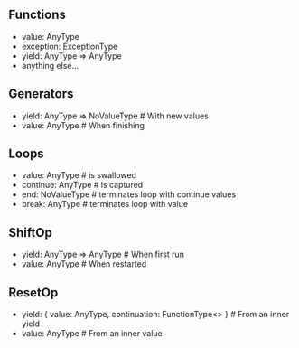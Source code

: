 ## Functions
- value: AnyType
- exception: ExceptionType
- yield: AnyType => AnyType
- anything else...

## Generators
- yield: AnyType => NoValueType	# With new values
- value: AnyType				# When finishing

## Loops
- value: AnyType 	# is swallowed
- continue: AnyType	# is captured
- end: NoValueType	# terminates loop with continue values
- break: AnyType	# terminates loop with value

## ShiftOp
- yield: AnyType => AnyType	# When first run
- value: AnyType			# When restarted

## ResetOp
- yield: { value: AnyType, continuation: FunctionType<> }	# From an inner yield
- value: AnyType											# From an inner value
